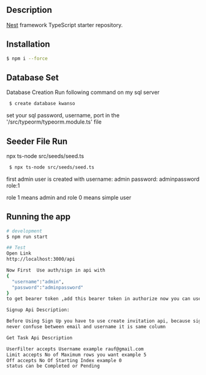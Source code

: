 
## Description

[Nest](https://github.com/nestjs/nest) framework TypeScript starter repository.

## Installation

```bash
$ npm i --force
```
## Database Set
Database Creation 
Run following command on my sql server

```bash
 $ create database kwanso 
```
set your sql password, username, port in the '/src/typeorm/typeorm.module.ts' file

## Seeder File Run
npx ts-node src/seeds/seed.ts 

```bash
 $ npx ts-node src/seeds/seed.ts 
```

first admin user is created with 
username: admin
password: adminpassword 
role:1 

role 1 means admin and role 0 means simple user

## Running the app
```bash
# development
$ npm run start

## Test
Open Link
http://localhost:3000/api

Now First  Use auth/sign in api with
{
  "username":"admin",
  "password":"adminpassword"
}
to get bearer token ,add this bearer token in authorize now you can use other apis

Signup Api Description:

Before Using Sign Up you have to use create invitation api, because signup can be done on invited users only,
never confuse between email and username it is same column

Get Task Api Description

UserFilter accepts Username example rauf@gmail.com
Limit accepts No of Maximum rows you want example 5
Off accepts No Of Starting Index example 0
status can be Completed or Pending




